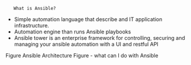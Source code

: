        What is Ansible?
* Simple automation language that describe and IT application infrastructure. 
* Automation engine than runs Ansible playbooks
* Ansible tower is an enterprise framework for controlling, securing and managing your ansible automation with a UI and restful API 
Figure Ansible ArchitectureFigure - what can I do with Ansible 
